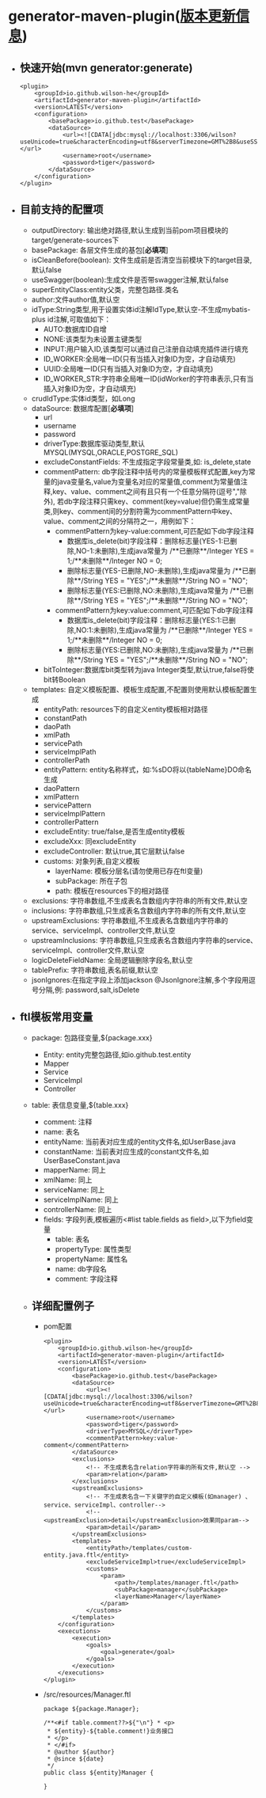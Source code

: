 # generator-maven-plugin([版本更新信息](https://github.com/Wilson-He/generator-maven-plugin/blob/master/%E7%89%88%E6%9C%AC%E6%9B%B4%E6%96%B0%E4%BF%A1%E6%81%AF.md))

- ## 快速开始(mvn generator:generate)

      <plugin>
          <groupId>io.github.wilson-he</groupId>
          <artifactId>generator-maven-plugin</artifactId>
          <version>LATEST</version>
          <configuration>
              <basePackage>io.github.test</basePackage>
              <dataSource>
                  <url><![CDATA[jdbc:mysql://localhost:3306/wilson?useUnicode=true&characterEncoding=utf8&serverTimezone=GMT%2B8&useSSL=false]]></url>
                  <username>root</username>
                  <password>tiger</password>
              </dataSource>
          </configuration>
      </plugin>

- ## 目前支持的配置项
  - outputDirectory: 输出绝对路径,默认生成到当前pom项目模块的target/generate-sources下
  - basePackage: 各层文件生成的基包[**必填项**]
  - isCleanBefore(boolean): 文件生成前是否清空当前模块下的target目录,默认false
  - useSwagger(boolean):生成文件是否带swagger注解,默认false
  - superEntityClass:entity父类，完整包路径.类名
  - author:文件author值,默认空
  - idType:String类型,用于设置实体id注解IdType,默认空-不生成mybatis-plus id注解,可取值如下：
    - AUTO:数据库ID自增
    - NONE:该类型为未设置主键类型
    - INPUT:用户输入ID,该类型可以通过自己注册自动填充插件进行填充
    - ID_WORKER:全局唯一ID(只有当插入对象ID为空，才自动填充)
    - UUID:全局唯一ID(只有当插入对象ID为空，才自动填充)
    - ID_WORKER_STR:字符串全局唯一ID(idWorker的字符串表示,只有当插入对象ID为空，才自动填充)
  - crudIdType:实体id类型，如Long
  - dataSource: 数据库配置[**必填项**]
    - url
    - username
    - password
    - driverType:数据库驱动类型,默认MYSQL(MYSQL,ORACLE,POSTGRE_SQL)
    - excludeConstantFields: 不生成指定字段常量类,如: is_delete,state
    - commentPattern: db字段注释中括号内的常量模板样式配置,key为常量的java变量名,value为变量名对应的常量值,comment为常量值注释,key、value、comment之间有且只有一个任意分隔符(逗号","除外),
    若db字段注释只需key、comment(key=value)但仍需生成常量类,则key、comment间的分割符需为commentPattern中key、value、comment之间的分隔符之一，用例如下：
      - commentPattern为key-value:comment,可匹配如下db字段注释
        - 数据库is_delete(bit)字段注释：删除标志量(YES-1:已删除,NO-1:未删除),生成java常量为 /\*\*已删除**/Integer YES = 1;/\*\*未删除**/Integer NO = 0;
        - 删除标志量(YES-已删除,NO-未删除),生成java常量为 /\*\*已删除**/String YES = "YES";/\*\*未删除**/String NO = "NO";
        - 删除标志量(YES:已删除,NO:未删除),生成java常量为 /\*\*已删除**/String YES = "YES";/\*\*未删除**/String NO = "NO";
      - commentPattern为key:value:comment,可匹配如下db字段注释
        - 数据库is_delete(bit)字段注释：删除标志量(YES:1:已删除,NO:1:未删除),生成java常量为 /\*\*已删除**/Integer YES = 1;/\*\*未删除**/Integer NO = 0;
        - 删除标志量(YES:已删除,NO:未删除),生成java常量为 /\*\*已删除**/String YES = "YES";/\*\*未删除**/String NO = "NO";
    - bitToInteger:数据库bit类型转为java Integer类型,默认true,false将使bit转Boolean
  - templates: 自定义模板配置、模板生成配置,不配置则使用默认模板配置生成
    - entityPath: resources下的自定义entity模板相对路径
    - constantPath
    - daoPath
    - xmlPath
    - servicePath
    - serviceImplPath
    - controllerPath
    - entityPattern: entity名称样式，如:%sDO将以{tableName}DO命名生成
    - daoPattern
    - xmlPattern
    - servicePattern
    - serviceImplPattern
    - controllerPattern
    - excludeEntity: true/false,是否生成entity模板
    - excludeXxx: 同excludeEntity
    - excludeController: 默认true,其它层默认false
    - customs: 对象列表,自定义模板
      - layerName: 模板分层名(请勿使用已存在ftl变量)
      - subPackage: 所在子包
      - path: 模板在resources下的相对路径
  - exclusions: 字符串数组,不生成表名含数组内字符串的所有文件,默认空
  - inclusions: 字符串数组,只生成表名含数组内字符串的所有文件,默认空
  - upstreamExclusions: 字符串数组,不生成表名含数组内字符串的service、serviceImpl、controller文件,默认空
  - upstreamInclusions: 字符串数组,只生成表名含数组内字符串的service、serviceImpl、controller文件,默认空
  - logicDeleteFieldName: 全局逻辑删除字段名,默认空
  - tablePrefix: 字符串数组,表名前缀,默认空
  - jsonIgnores:在指定字段上添加jackson @JsonIgnore注解,多个字段用逗号分隔,例: password,salt,isDelete
    
- ## ftl模板常用变量
  - package: 包路径变量,${package.xxx}
    - Entity: entity完整包路径,如io.github.test.entity
    - Mapper
    - Service
    - ServiceImpl
    - Controller
  - table: 表信息变量,${table.xxx}
    - comment: 注释
    - name: 表名
    - entityName: 当前表对应生成的entity文件名,如UserBase.java
    - constantName: 当前表对应生成的constant文件名,如UserBaseConstant.java
    - mapperName: 同上
    - xmlName: 同上
    - serviceName: 同上
    - serviceImplName: 同上
    - controllerName: 同上
    - fields: 字段列表,模板遍历<#list table.fields as field>,以下为field变量
      - table: 表名
      - propertyType: 属性类型
      - propertyName: 属性名
      - name: db字段名
      - comment: 字段注释
      
  - ## 详细配置例子
    - pom配置
  
          <plugin>
              <groupId>io.github.wilson-he</groupId>
              <artifactId>generator-maven-plugin</artifactId>
              <version>LATEST</version>
              <configuration>
                  <basePackage>io.github.test</basePackage>
                  <dataSource>
                      <url><![CDATA[jdbc:mysql://localhost:3306/wilson?useUnicode=true&characterEncoding=utf8&serverTimezone=GMT%2B8&useSSL=false]]></url>
                      <username>root</username>
                      <password>tiger</password>
                      <driverType>MYSQL</driverType>
                      <commentPattern>key:value-comment</commentPattern>
                  </dataSource>
                  <exclusions>
                      <!-- 不生成表名含relation字符串的所有文件,默认空 -->
                      <param>relation</param>
                  </exclusions>
                  <upstreamExclusions>
		              <!-- 不生成表名含一下关键字的自定义模板(如manager) 、service、serviceImpl、controller-->
		              <!-- <upstreamExclusion>detail</upstreamExclusion>效果同param-->
                      <param>detail</param>
                  </upstreamExclusions>
                  <templates>
                      <entityPath>/templates/custom-entity.java.ftl</entity>
                      <excludeServiceImpl>true</excludeServiceImpl>
                      <customs>
                          <param>
                              <path>/templates/manager.ftl</path>
                              <subPackage>manager</subPackage>
                              <layerName>Manager</layerName>
                          </param>
                      </customs>
                  </templates>
              </configuration>
              <executions>
                  <execution>
                      <goals>
                          <goal>generate</goal>
                      </goals>
                  </execution>
              </executions>
          </plugin>
     - /src/resources/Manager.ftl

           package ${package.Manager};
       
           /**<#if table.comment??>${"\n"} * <p>
            * ${entity}-${table.comment!}业务接口
            * </p>
            * </#if>
            * @author ${author}
            * @since ${date}
            */
           public class ${entity}Manager {
           
           }
  
